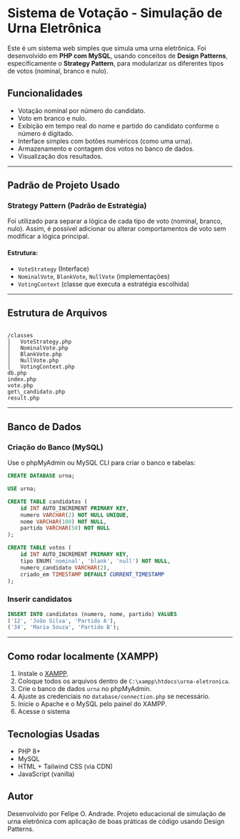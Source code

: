 # Sistema de Votação - Simulação de Urna Eletrônica

Este é um sistema web simples que simula uma urna eletrônica. Foi desenvolvido em **PHP com MySQL**, usando conceitos de **Design Patterns**, especificamente o **Strategy Pattern**, para modularizar os diferentes tipos de votos (nominal, branco e nulo).

## Funcionalidades

- Votação nominal por número do candidato.
- Voto em branco e nulo.
- Exibição em tempo real do nome e partido do candidato conforme o número é digitado.
- Interface simples com botões numéricos (como uma urna).
- Armazenamento e contagem dos votos no banco de dados.
- Visualização dos resultados.

---

## Padrão de Projeto Usado

### **Strategy Pattern (Padrão de Estratégia)**

Foi utilizado para separar a lógica de cada tipo de voto (nominal, branco, nulo). Assim, é possível adicionar ou alterar comportamentos de voto sem modificar a lógica principal.

#### Estrutura:
- `VoteStrategy` (Interface)
- `NominalVote`, `BlankVote`, `NullVote` (implementações)
- `VotingContext` (classe que executa a estratégia escolhida)

---

## Estrutura de Arquivos

```

/classes
│   VoteStrategy.php
│   NominalVote.php
│   BlankVote.php
│   NullVote.php
│   VotingContext.php
db.php
index.php
vote.php
get\_candidato.php
result.php

````

---

## Banco de Dados

### Criação do Banco (MySQL)

Use o phpMyAdmin ou MySQL CLI para criar o banco e tabelas:

```sql
CREATE DATABASE urna;

USE urna;

CREATE TABLE candidatos (
    id INT AUTO_INCREMENT PRIMARY KEY,
    numero VARCHAR(2) NOT NULL UNIQUE,
    nome VARCHAR(100) NOT NULL,
    partido VARCHAR(50) NOT NULL
);

CREATE TABLE votos (
    id INT AUTO_INCREMENT PRIMARY KEY,
    tipo ENUM('nominal', 'blank', 'null') NOT NULL,
    numero_candidato VARCHAR(2),
    criado_em TIMESTAMP DEFAULT CURRENT_TIMESTAMP
);
````

### Inserir candidatos

```sql
INSERT INTO candidatos (numero, nome, partido) VALUES 
('12', 'João Silva', 'Partido A'),
('34', 'Maria Souza', 'Partido B');
```

---

## Como rodar localmente (XAMPP)

1. Instale o [XAMPP](https://www.apachefriends.org/index.html).
2. Coloque todos os arquivos dentro de `C:\xampp\htdocs\urna-eletronica`.
3. Crie o banco de dados `urna` no phpMyAdmin.
4. Ajuste as credenciais no `database/connection.php` se necessário.
5. Inicie o Apache e o MySQL pelo painel do XAMPP.
6. Acesse o sistema


## Tecnologias Usadas

* PHP 8+
* MySQL
* HTML + Tailwind CSS (via CDN)
* JavaScript (vanilla)

## Autor

Desenvolvido por Felipe O. Andrade.
Projeto educacional de simulação de urna eletrônica com aplicação de boas práticas de código usando Design Patterns.
